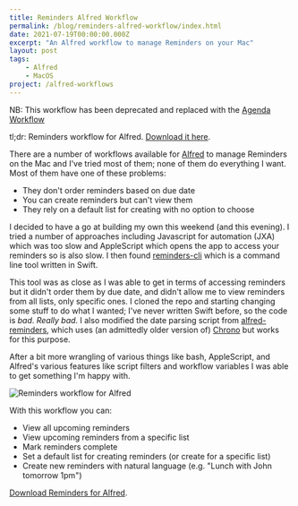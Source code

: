 ```yaml
---
title: Reminders Alfred Workflow
permalink: /blog/reminders-alfred-workflow/index.html
date: 2021-07-19T00:00:00.000Z
excerpt: "An Alfred workflow to manage Reminders on your Mac"
layout: post
tags:
    - Alfred
    - MacOS
project: /alfred-workflows
---
```


NB: This workflow has been deprecated and replaced with the [Agenda Workflow](https://github.com/rknightuk/alfred-workflows/raw/main/workflows/agenda)

tl;dr: Reminders workflow for Alfred. [Download it here](https://github.com/rknightuk/alfred-workflows/tree/main/workflows/reminders).

There are a number of workflows available for [Alfred](https://www.alfredapp.com) to manage Reminders on the Mac and I've tried most of them; none of them do everything I want. Most of them have one of these problems:

- They don't order reminders based on due date
- You can create reminders but can't view them
- They rely on a default list for creating with no option to choose

I decided to have a go at building my own this weekend (and this evening). I tried a number of approaches including Javascript for automation (JXA) which was too slow and AppleScript which opens the app to access your reminders so is also slow. I then found [reminders-cli](https://github.com/keith/reminders-cli) which is a command line tool written in Swift. 

This tool was as close as I was able to get in terms of accessing reminders but it didn't order them by due date, and didn't allow me to view reminders from all lists, only specific ones. I cloned the repo and starting changing some stuff to do what I wanted; I've never written Swift before, so the code is _bad_. _Really bad_. I also modified the date parsing script from [alfred-reminders](https://github.com/surrealroad/alfred-reminders), which uses (an admittedly older version of) [Chrono](https://github.com/wanasit/chrono) but works for this purpose.

After a bit more wrangling of various things like bash, AppleScript, and Alfred's various features like script filters and workflow variables I was able to get something I'm happy with.

![Reminders workflow for Alfred](https://rknightuk.s3.us-east-1.amazonaws.com/site/reminders-for-alfred.png)

With this workflow you can:

- View all upcoming reminders
- View upcoming reminders from a specific list
- Mark reminders complete
- Set a default list for creating reminders (or create for a specific list)
- Create new reminders with natural language (e.g. "Lunch with John tomorrow 1pm")

[Download Reminders for Alfred](https://github.com/rknightuk/alfred-workflows/tree/main/workflows/reminders).


